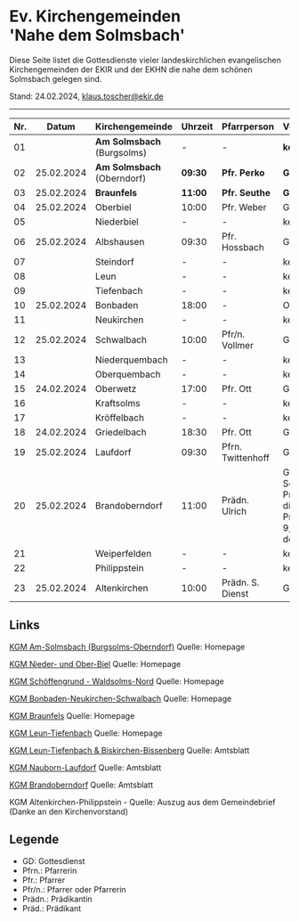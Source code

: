 # Ev. Kirchengemeinden<br>'Nahe dem Solmsbach'
Diese Seite listet die Gottesdienste vieler landeskirchlichen evangelischen Kirchengemeinden
der EKIR und der EKHN die nahe dem schönen Solmsbach gelegen sind.

Stand:  24.02.2024, klaus.toscher@ekir.de

--------------------------------------------------------------------

 Nr. | Datum      | Kirchengemeinde | Uhrzeit    | Pfarrperson       | Veranstaltung/Bemerkung |
 --- | ---------- | --------------- | ---------- | ----------------- | ----------------------- |
  01 |            | **Am Solmsbach**<br>(Burgsolms) | -     | -      | **kein GD**             |
  02 | 25.02.2024 | **Am Solmsbach**<br>(Oberndorf) | **09:30**  | **Pfr. Perko**    | **GD**  |
  03 | 25.02.2024 | **Braunfels**   | **11:00**  | **Pfr. Seuthe**   | **GD**                  |
  04 | 25.02.2024 | Oberbiel        | 10:00      | Pfr. Weber        | GD in der Kirche        |
  05 |            | Niederbiel      | -          | -                 | kein GD                 |
  06 | 25.02.2024 | Albshausen      | 09:30      | Pfr. Hossbach     | GD im Gemeindehaus      |
  07 |            | Steindorf       | -          | -                 | kein GD                 |
  08 |            | Leun            | -          | -                 | kein GD                 |
  09 |            | Tiefenbach      | -          | -                 | kein GD                 |
  10 | 25.02.2024 | Bonbaden        | 18:00      | -                 | Orgelkonzert in der Kirche  |
  11 |            | Neukirchen      | -          | -                 | kein GD                 |
  12 | 25.02.2024 | Schwalbach      | 10:00      | Pfr/n. Vollmer    | GD im Gemeindehaus      |
  13 |            | Niederquembach  | -          | -                 | kein GD                 |
  14 |            | Oberquembach    | -          | -                 | kein GD                 |
  15 | 24.02.2024 | Oberwetz        | 17:00      | Pfr. Ott          | GD                      |
  16 |            | Kraftsolms      | -          | -                 | kein GD                 |
  17 |            | Kröffelbach     | -          | -                 | kein GD                 |
  18 | 24.02.2024 | Griedelbach     | 18:30      | Pfr. Ott          | GD                      |
  19 | 25.02.2024 | Laufdorf        | 09:30      | Pfrn. Twittenhoff | GD                      |
  20 | 25.02.2024 | Brandoberndorf  | 11:00      | Prädn. Ulrich     | GD im Gemeindehaus, am Sonntag Reminiszere, Predigtthema: Mose und die eherne Schlange, Predigttext: Numeri 21.4 - 9, Kollekte für die Arbeit der Telefonseelsorge |
  21 |            | Weiperfelden    | -          | -                 | kein GD                 |
  22 |            | Philippstein    | -          | -                 | kein GD                 |
  23 | 25.02.2024 | Altenkirchen    | 10:00      | Prädn. S. Dienst  | GD                      |
 

## Links

[KGM Am-Solmsbach (Burgsolms-Oberndorf)](https://burgsolms.ekir.de) Quelle: Homepage

[KGM Nieder- und Ober-Biel](http://www.kirche-niederbiel.de/termine) Quelle: Homepage

[KGM Schöffengrund - Waldsolms-Nord](https://schoeffengrund-waldsolms.ekir.de) Quelle: Homepage

[KGM Bonbaden-Neukirchen-Schwalbach](https://www.evangelisch-bonbaden-schwalbach-neukirchen.de/gottesdienste/) Quelle: Homepage

[KGM Braunfels](https://www.evangelisch-in-braunfels.de) Quelle: Homepage

[KGM Leun-Tiefenbach](http://evangelische-kirchengemeinde-leun.de/gottesdiensplan/) Quelle: Homepage

[KGM Leun-Tiefenbach & Biskirchen-Bissenberg](https://ol.wittich.de/titel/1108/) Quelle: Amtsblatt

[KGM Nauborn-Laufdorf](https://ol.wittich.de/titel/1161/) Quelle: Amtsblatt

[KGM Brandoberndorf](https://ol.wittich.de/titel/1212/) Quelle: Amtsblatt

KGM Altenkirchen-Philippstein - Quelle: Auszug aus dem Gemeindebrief (Danke an den Kirchenvorstand)

## Legende
- GD: Gottesdienst
- Pfrn.: Pfarrerin
- Pfr.: Pfarrer
- Pfr/n.: Pfarrer oder Pfarrerin
- Prädn.: Prädikantin
- Präd.: Prädikant
